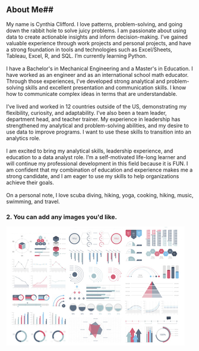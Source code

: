 ## About Me##<br>
My name is Cynthia Clifford. I love patterns, problem-solving, and going down the rabbit hole to solve juicy problems.  I am passionate about using data to create actionable insights and inform decision-making. I’ve gained valuable experience through work projects and personal projects, and have a strong foundation in tools and technologies such as Excel/Sheets, Tableau, Excel, R, and SQL. I’m currently learning Python.<br><br>
I have a Bachelor's in Mechanical Engineering and a Master's in Education. I have worked as an engineer and as an international school math educator. Through those experiences, I’ve developed strong analytical and problem-solving skills and excellent presentation and communication skills. I know how to communicate complex ideas in terms that are understandable. <br><br>
I’ve lived and worked in 12 countries outside of the US, demonstrating my flexibility, curiosity, and adaptability. I’ve also been a team leader, department head, and teacher trainer. My experience in leadership has strengthened my analytical and problem-solving abilities, and my desire to use data to improve programs. I want to use these skills to transition into an analytics role.<br><br>
I am excited to bring my analytical skills, leadership experience, and education to a data analyst role. I’m a self-motivated life-long learner and will continue my professional development in this field because it is FUN. I am confident that my combination of education and experience makes me a strong candidate, and I am eager to use my skills to help organizations achieve their goals.<br><br>
On a personal note, I love scuba diving, hiking, yoga, cooking, hiking, music, swimming, and travel.<br>






### 2. You can add any images you'd like. 

<img src="images/dummy_thumbnail.jpg?raw=true"/>
